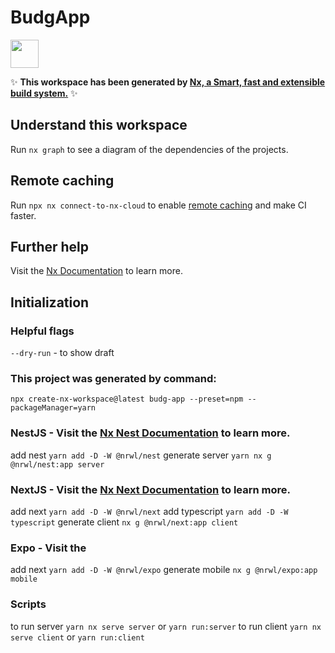 # BudgApp

<a href="https://nx.dev" target="_blank" rel="noreferrer"><img src="https://raw.githubusercontent.com/nrwl/nx/master/images/nx-logo.png" width="45"></a>

✨ **This workspace has been generated by [Nx, a Smart, fast and extensible build system.](https://nx.dev)** ✨

## Understand this workspace

Run `nx graph` to see a diagram of the dependencies of the projects.

## Remote caching

Run `npx nx connect-to-nx-cloud` to enable [remote caching](https://nx.app) and make CI faster.

## Further help

Visit the [Nx Documentation](https://nx.dev) to learn more.

## Initialization

### Helpful flags

`--dry-run` - to show draft

### This project was generated by command:

```
npx create-nx-workspace@latest budg-app --preset=npm --packageManager=yarn
```

### NestJS - Visit the [Nx Nest Documentation](https://nx.dev/packages/nest) to learn more.

add nest `yarn add -D -W @nrwl/nest`
generate server `yarn nx g @nrwl/nest:app server`

### NextJS - Visit the [Nx Next Documentation](https://nx.dev/packages/next) to learn more.

add next `yarn add -D -W @nrwl/next`
add typescript `yarn add -D -W typescript`
generate client `nx g @nrwl/next:app client`

### Expo - Visit the

add next `yarn add -D -W @nrwl/expo`
generate mobile `nx g @nrwl/expo:app mobile`

### Scripts

to run server `yarn nx serve server` or `yarn run:server`
to run client `yarn nx serve client` or `yarn run:client`
